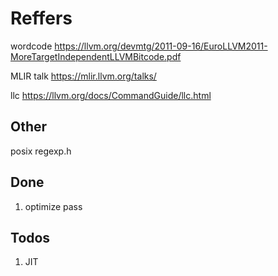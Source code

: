 
# Reffers

wordcode https://llvm.org/devmtg/2011-09-16/EuroLLVM2011-MoreTargetIndependentLLVMBitcode.pdf

MLIR talk https://mlir.llvm.org/talks/

llc https://llvm.org/docs/CommandGuide/llc.html

## Other 

posix regexp.h


## Done

1. optimize pass


## Todos 

1. JIT